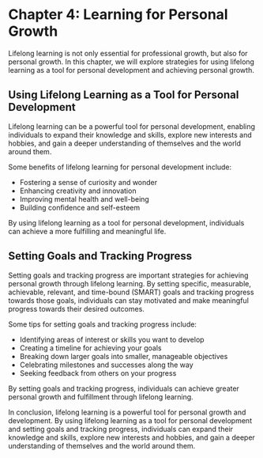 Chapter 4: Learning for Personal Growth
=======================================

Lifelong learning is not only essential for professional growth, but also for personal growth. In this chapter, we will explore strategies for using lifelong learning as a tool for personal development and achieving personal growth.

Using Lifelong Learning as a Tool for Personal Development
----------------------------------------------------------

Lifelong learning can be a powerful tool for personal development, enabling individuals to expand their knowledge and skills, explore new interests and hobbies, and gain a deeper understanding of themselves and the world around them.

Some benefits of lifelong learning for personal development include:

* Fostering a sense of curiosity and wonder
* Enhancing creativity and innovation
* Improving mental health and well-being
* Building confidence and self-esteem

By using lifelong learning as a tool for personal development, individuals can achieve a more fulfilling and meaningful life.

Setting Goals and Tracking Progress
-----------------------------------

Setting goals and tracking progress are important strategies for achieving personal growth through lifelong learning. By setting specific, measurable, achievable, relevant, and time-bound (SMART) goals and tracking progress towards those goals, individuals can stay motivated and make meaningful progress towards their desired outcomes.

Some tips for setting goals and tracking progress include:

* Identifying areas of interest or skills you want to develop
* Creating a timeline for achieving your goals
* Breaking down larger goals into smaller, manageable objectives
* Celebrating milestones and successes along the way
* Seeking feedback from others on your progress

By setting goals and tracking progress, individuals can achieve greater personal growth and fulfillment through lifelong learning.

In conclusion, lifelong learning is a powerful tool for personal growth and development. By using lifelong learning as a tool for personal development and setting goals and tracking progress, individuals can expand their knowledge and skills, explore new interests and hobbies, and gain a deeper understanding of themselves and the world around them.


